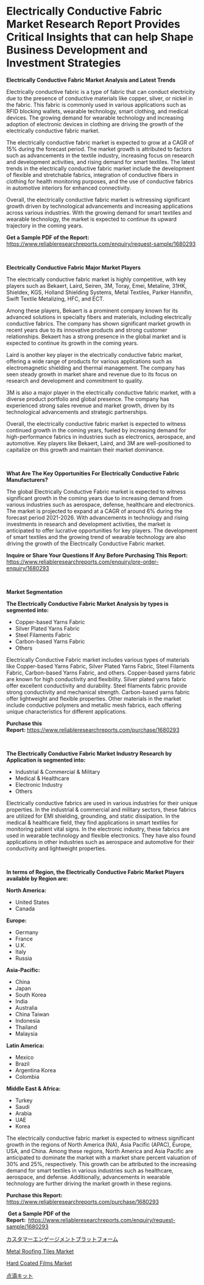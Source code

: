 <p><h1>Electrically Conductive Fabric Market Research Report Provides Critical Insights that can help Shape Business Development and Investment Strategies</h1></p><p><strong>Electrically Conductive Fabric Market Analysis and Latest Trends</strong></p>
<p><p>Electrically conductive fabric is a type of fabric that can conduct electricity due to the presence of conductive materials like copper, silver, or nickel in the fabric. This fabric is commonly used in various applications such as RFID blocking wallets, wearable technology, smart clothing, and medical devices. The growing demand for wearable technology and increasing adoption of electronic devices in clothing are driving the growth of the electrically conductive fabric market.</p><p>The electrically conductive fabric market is expected to grow at a CAGR of 15% during the forecast period. The market growth is attributed to factors such as advancements in the textile industry, increasing focus on research and development activities, and rising demand for smart textiles. The latest trends in the electrically conductive fabric market include the development of flexible and stretchable fabrics, integration of conductive fibers in clothing for health monitoring purposes, and the use of conductive fabrics in automotive interiors for enhanced connectivity.</p><p>Overall, the electrically conductive fabric market is witnessing significant growth driven by technological advancements and increasing applications across various industries. With the growing demand for smart textiles and wearable technology, the market is expected to continue its upward trajectory in the coming years.</p></p>
<p><strong>Get a Sample PDF of the Report:&nbsp;</strong> <a href="https://www.reliableresearchreports.com/enquiry/request-sample/1680293">https://www.reliableresearchreports.com/enquiry/request-sample/1680293</a></p>
<p>&nbsp;</p>
<p><strong>Electrically Conductive Fabric Major Market Players</strong></p>
<p><p>The electrically conductive fabric market is highly competitive, with key players such as Bekaert, Laird, Seiren, 3M, Toray, Emei, Metaline, 31HK, Shieldex, KGS, Holland Shielding Systems, Metal Textiles, Parker Hannifin, Swift Textile Metalizing, HFC, and ECT.</p><p>Among these players, Bekaert is a prominent company known for its advanced solutions in specialty fibers and materials, including electrically conductive fabrics. The company has shown significant market growth in recent years due to its innovative products and strong customer relationships. Bekaert has a strong presence in the global market and is expected to continue its growth in the coming years.</p><p>Laird is another key player in the electrically conductive fabric market, offering a wide range of products for various applications such as electromagnetic shielding and thermal management. The company has seen steady growth in market share and revenue due to its focus on research and development and commitment to quality.</p><p>3M is also a major player in the electrically conductive fabric market, with a diverse product portfolio and global presence. The company has experienced strong sales revenue and market growth, driven by its technological advancements and strategic partnerships.</p><p>Overall, the electrically conductive fabric market is expected to witness continued growth in the coming years, fueled by increasing demand for high-performance fabrics in industries such as electronics, aerospace, and automotive. Key players like Bekaert, Laird, and 3M are well-positioned to capitalize on this growth and maintain their market dominance.</p></p>
<p>&nbsp;</p>
<p><strong>What Are The Key Opportunities For Electrically Conductive Fabric Manufacturers?</strong></p>
<p><p>The global Electrically Conductive Fabric market is expected to witness significant growth in the coming years due to increasing demand from various industries such as aerospace, defense, healthcare and electronics. The market is projected to expand at a CAGR of around 6% during the forecast period 2021-2026. With advancements in technology and rising investments in research and development activities, the market is anticipated to offer lucrative opportunities for key players. The development of smart textiles and the growing trend of wearable technology are also driving the growth of the Electrically Conductive Fabric market.</p></p>
<p><strong>Inquire or Share Your Questions If Any Before Purchasing This Report:</strong> <a href="https://www.reliableresearchreports.com/enquiry/pre-order-enquiry/1680293">https://www.reliableresearchreports.com/enquiry/pre-order-enquiry/1680293</a></p>
<p>&nbsp;</p>
<p><strong>Market Segmentation</strong></p>
<p><strong>The Electrically Conductive Fabric Market Analysis by types is segmented into:</strong></p>
<p><ul><li>Copper-based Yarns Fabric</li><li>Silver Plated Yarns Fabric</li><li>Steel Filaments Fabric</li><li>Carbon-based Yarns Fabric</li><li>Others</li></ul></p>
<p><p>Electrically Conductive Fabric market includes various types of materials like Copper-based Yarns Fabric, Silver Plated Yarns Fabric, Steel Filaments Fabric, Carbon-based Yarns Fabric, and others. Copper-based yarns fabric are known for high conductivity and flexibility. Silver plated yarns fabric offer excellent conductivity and durability. Steel filaments fabric provide strong conductivity and mechanical strength. Carbon-based yarns fabric offer lightweight and flexible properties. Other materials in the market include conductive polymers and metallic mesh fabrics, each offering unique characteristics for different applications.</p></p>
<p><strong>Purchase this Report:&nbsp;</strong><a href="https://www.reliableresearchreports.com/purchase/1680293">https://www.reliableresearchreports.com/purchase/1680293</a></p>
<p>&nbsp;</p>
<p><strong>The Electrically Conductive Fabric Market Industry Research by Application is segmented into:</strong></p>
<p><ul><li>Industrial & Commercial & Military</li><li>Medical & Healthcare</li><li>Electronic Industry</li><li>Others</li></ul></p>
<p><p>Electrically conductive fabrics are used in various industries for their unique properties. In the industrial & commercial and military sectors, these fabrics are utilized for EMI shielding, grounding, and static dissipation. In the medical & healthcare field, they find applications in smart textiles for monitoring patient vital signs. In the electronic industry, these fabrics are used in wearable technology and flexible electronics. They have also found applications in other industries such as aerospace and automotive for their conductivity and lightweight properties.</p></p>
<p>&nbsp;</p>
<p><strong>In terms of Region, the Electrically Conductive Fabric Market Players available by Region are:</strong></p>
<p>
    <p> <strong> North America: </strong>
        <ul>
            <li>United States</li>
            <li>Canada</li>
        </ul>
        </p> 
    <p> <strong> Europe: </strong>
        <ul>
            <li>Germany</li>
            <li>France</li>
            <li>U.K.</li>
            <li>Italy</li>
            <li>Russia</li>
        </ul>
        </p> 
    <p> <strong> Asia-Pacific: </strong>
        <ul>
            <li>China</li>
            <li>Japan</li>
            <li>South Korea</li>
            <li>India</li>
            <li>Australia</li>
            <li>China Taiwan</li>
            <li>Indonesia</li>
            <li>Thailand</li>
            <li>Malaysia</li>
        </ul>
        </p> 
    <p> <strong> Latin America: </strong>
        <ul>
            <li>Mexico</li>
            <li>Brazil</li>
            <li>Argentina Korea</li>
            <li>Colombia</li>
        </ul>
        </p> 
    <p> <strong> Middle East & Africa: </strong>
        <ul>
            <li>Turkey</li>
            <li>Saudi</li>
            <li>Arabia</li>
            <li>UAE</li>
            <li>Korea</li>
        </ul>
    </p>
    </p>
<p><p>The electrically conductive fabric market is expected to witness significant growth in the regions of North America (NA), Asia Pacific (APAC), Europe, USA, and China. Among these regions, North America and Asia Pacific are anticipated to dominate the market with a market share percent valuation of 30% and 25%, respectively. This growth can be attributed to the increasing demand for smart textiles in various industries such as healthcare, aerospace, and defense. Additionally, advancements in wearable technology are further driving the market growth in these regions.</p></p>
<p><strong>Purchase this Report: </strong><a href="https://www.reliableresearchreports.com/purchase/1680293">https://www.reliableresearchreports.com/purchase/1680293</a></p>
<p>&nbsp;<strong>Get a Sample PDF of the Report:&nbsp;&nbsp;</strong><a href="https://www.reliableresearchreports.com/enquiry/request-sample/1680293">https://www.reliableresearchreports.com/enquiry/request-sample/1680293</a></p>
<p><strong></strong></p>
<p><p><a href="https://medium.com/@rudysimonis2023/%E9%A1%A7%E5%AE%A2%E3%82%A8%E3%83%B3%E3%82%B2%E3%83%BC%E3%82%B8%E3%83%A1%E3%83%B3%E3%83%88%E3%83%97%E3%83%A9%E3%83%83%E3%83%88%E3%83%95%E3%82%A9%E3%83%BC%E3%83%A0%E5%B8%82%E5%A0%B4%E3%81%AF-%E5%B8%82%E5%A0%B4%E3%82%B7%E3%82%A7%E3%82%A2-%E5%B8%82%E5%A0%B4%E3%83%88%E3%83%AC%E3%83%B3%E3%83%89-%E5%B8%82%E5%A0%B4%E6%88%90%E9%95%B7%E3%81%AB%E9%96%A2%E3%81%99%E3%82%8B%E6%83%85%E5%A0%B1%E3%82%92%E6%8F%90%E4%BE%9B%E3%81%97%E3%81%BE%E3%81%99-e8794bf57d4b">カスタマーエンゲージメントプラットフォーム</a></p><p><a href="https://github.com/globismark/Market-Research-Report-List-2/blob/main/metal-roofing-tiles-market.md">Metal Roofing Tiles Market</a></p><p><a href="https://github.com/bobicer/Market-Research-Report-List-2/blob/main/hard-coated-films-market.md">Hard Coated Films Market</a></p><p><a href="https://medium.com/@royfoote921/iv%E3%82%AD%E3%83%83%E3%83%88%E5%B8%82%E5%A0%B4%E3%81%AF-%E5%B8%82%E5%A0%B4%E3%82%B7%E3%82%A7%E3%82%A2-%E5%B8%82%E5%A0%B4%E5%8B%95%E5%90%91-%E5%B8%82%E5%A0%B4%E6%88%90%E9%95%B7%E3%81%AB%E9%96%A2%E3%81%99%E3%82%8B%E6%83%85%E5%A0%B1%E3%82%92%E6%8F%90%E4%BE%9B%E3%81%97%E3%81%BE%E3%81%99-1a5d219d5f50">点滴キット</a></p></p>